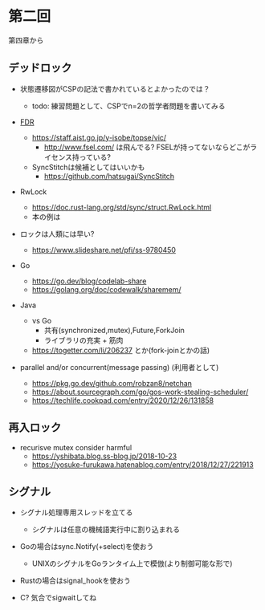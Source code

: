 # 第二回

第四章から

## デッドロック

* 状態遷移図がCSPの記法で書かれているとよかったのでは？
    * todo: 練習問題として、CSPでn=2の哲学者問題を書いてみる

* [FDR](https://cocotec.io/fdr/manual/api/api.html)
    * https://staff.aist.go.jp/y-isobe/topse/vic/
        * http://www.fsel.com/ は飛んでる? FSELが持ってないならどこがライセンス持っている?
    * SyncStitchは候補としてはいいかも
        * https://github.com/hatsugai/SyncStitch

* RwLock
    * https://doc.rust-lang.org/std/sync/struct.RwLock.html
    * 本の例は

* ロックは人類には早い?
    * https://www.slideshare.net/pfi/ss-9780450

* Go
    * https://go.dev/blog/codelab-share
    * https://golang.org/doc/codewalk/sharemem/

* Java
    * vs Go
        * 共有(synchronized,mutex),Future,ForkJoin
        * ライブラリの充実 + 筋肉
    * https://togetter.com/li/206237 とか(fork-joinとかの話)

* parallel and/or concurrent(message passing) (利用者として)
    * https://pkg.go.dev/github.com/robzan8/netchan
    * https://about.sourcegraph.com/go/gos-work-stealing-scheduler/
    * https://techlife.cookpad.com/entry/2020/12/26/131858

## 再入ロック

* recurisve mutex consider harmful
    * https://yshibata.blog.ss-blog.jp/2018-10-23
    * https://yosuke-furukawa.hatenablog.com/entry/2018/12/27/221913

## シグナル

* シグナル処理専用スレッドを立てる
    * シグナルは任意の機械語実行中に割り込まれる

* Goの場合はsync.Notify(+select)を使おう
    * UNIXのシグナルをGoランタイム上で模倣(より制御可能な形で)
* Rustの場合はsignal_hookを使おう
* C? 気合でsigwaitしてね

